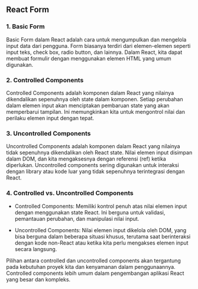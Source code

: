 ## React Form

### 1. Basic Form
Basic Form dalam React adalah cara untuk mengumpulkan dan mengelola input data dari pengguna. Form biasanya terdiri dari elemen-elemen seperti input teks, check box, radio button, dan lainnya. Dalam React, kita dapat membuat formulir dengan menggunakan elemen HTML yang umum digunakan.

### 2. Controlled Components
Controlled Components adalah komponen dalam React yang nilainya dikendalikan sepenuhnya oleh state dalam komponen. Setiap perubahan dalam elemen input akan menciptakan pembaruan state yang akan memperbarui tampilan. Ini memungkinkan kita untuk mengontrol nilai dan perilaku elemen input dengan tepat.

### 3. Uncontrolled Components
Uncontrolled Components adalah komponen dalam React yang nilainya tidak sepenuhnya dikendalikan oleh React state. Nilai elemen input disimpan dalam DOM, dan kita mengaksesnya dengan referensi (ref) ketika diperlukan. Uncontrolled components sering digunakan untuk interaksi dengan library atau kode luar yang tidak sepenuhnya terintegrasi dengan React.

### 4. Controlled vs. Uncontrolled Components
- Controlled Components: Memiliki kontrol penuh atas nilai elemen input dengan menggunakan state React. Ini berguna untuk validasi, pemantauan perubahan, dan manipulasi nilai input.

- Uncontrolled Components: Nilai elemen input dikelola oleh DOM, yang bisa berguna dalam beberapa situasi khusus, terutama saat berinteraksi dengan kode non-React atau ketika kita perlu mengakses elemen input secara langsung.

Pilihan antara controlled dan uncontrolled components akan tergantung pada kebutuhan proyek kita dan kenyamanan dalam penggunaannya. Controlled components lebih umum dalam pengembangan aplikasi React yang besar dan kompleks.
